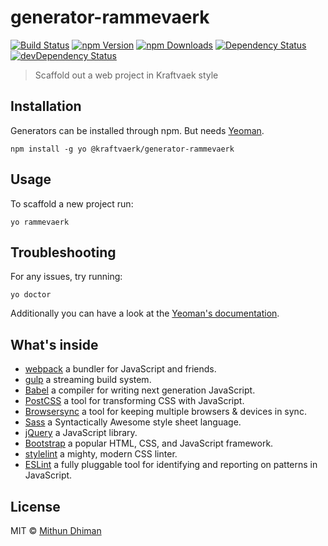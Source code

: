 # generator-rammevaerk

[![Build Status](https://img.shields.io/travis/kraftvaerk/generator-rammevaerk/master.svg?style=flat-square)](https://travis-ci.org/kraftvaerk/generator-rammevaerk) [![npm Version](https://img.shields.io/npm/v/@kraftvaerk/generator-rammevaerk.svg?style=flat-square)](https://www.npmjs.com/package/@kraftvaerk/generator-rammevaerk) [![npm Downloads](https://img.shields.io/npm/dm/@kraftvaerk/generator-rammevaerk.svg?style=flat-square)](https://www.npmjs.com/package/@kraftvaerk/generator-rammevaerk) [![Dependency Status](https://img.shields.io/david/kraftvaerk/generator-rammevaerk.svg?style=flat-square)](https://david-dm.org/kraftvaerk/generator-rammevaerk) [![devDependency Status](https://img.shields.io/david/dev/kraftvaerk/generator-rammevaerk.svg?style=flat-square)](https://david-dm.org/kraftvaerk/generator-rammevaerk/?type=dev)

> Scaffold out a web project in Kraftvaek style

## Installation

Generators can be installed through npm. But needs [Yeoman](https://github.com/yeoman/yo).

```
npm install -g yo @kraftvaerk/generator-rammevaerk
```

## Usage

To scaffold a new project run:

```
yo rammevaerk
```

## Troubleshooting

For any issues, try running:

```
yo doctor
```

Additionally you can have a look at the [Yeoman's documentation](http://yeoman.io/).

## What's inside

* [webpack](https://webpack.js.org/) a bundler for JavaScript and friends.
* [gulp](http://gulpjs.com/) a streaming build system.
* [Babel](https://babeljs.io/) a compiler for writing next generation JavaScript.
* [PostCSS](http://postcss.org/) a tool for transforming CSS with JavaScript.
* [Browsersync](http://browsersync.io/) a tool for keeping multiple browsers & devices in sync.
* [Sass](http://sass-lang.com/) a Syntactically Awesome style sheet language.
* [jQuery](https://jquery.com/) a JavaScript library.
* [Bootstrap](http://getbootstrap.com/) a popular HTML, CSS, and JavaScript framework.
* [stylelint](http://stylelint.io/) a mighty, modern CSS linter.
* [ESLint](https://eslint.org/) a fully pluggable tool for identifying and reporting on patterns in JavaScript.

## License

MIT © [Mithun Dhiman](http://mi2oon.com/)
